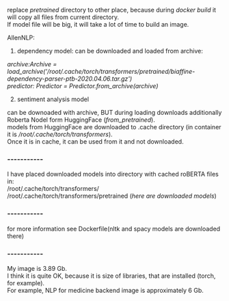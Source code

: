 replace *pretrained* directory to other place, because during *docker build* it will copy all files from current directory.  
If model file will be big, it will take a lot of time to build an image.  

AllenNLP:
1) dependency model: can be downloaded and loaded from archive: 

*archive:Archive = load_archive('/root/.cache/torch/transformers/pretrained/biaffine-dependency-parser-ptb-2020.04.06.tar.gz')  
predictor: Predictor = Predictor.from_archive(archive)*

2) sentiment analysis model  

can be downoaded with archive, BUT during loading downloads additionally  Roberta Nodel form HuggingFace (*from_pretrained*).  
models from HuggingFace are downloaded to .cache directory (in container it is */root/.cache/torch/transformers*).  
Once it is in cache, it can be used from it and not downloaded.  

### -----------

I have placed downloaded models into directory with cached roBERTA files in:  
/root/.cache/torch/transformers/  
/root/.cache/torch/transformers/pretrained (*here are downloaded models*)  

### -----------

for more information see Dockerfile(nltk and spacy models are downloaded there)

### -----------

My image is 3.89 Gb.  
I think it is quite OK, because it is size of libraries, that are installed (torch, for example).  
For example, NLP for medicine backend image is approximately 6 Gb.

